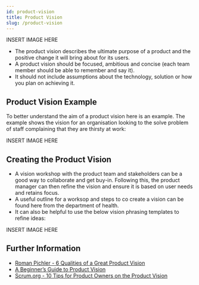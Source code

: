 ```yaml
---
id: product-vision
title: Product Vision
slug: /product-vision
---
```


INSERT IMAGE HERE

- The product vision describes the ultimate purpose of a product and the positive change it will bring about for its users.
- A product vision should be focused, ambitious and concise (each team member should be able to remember and say it).
- It should not include assumptions about the technology, solution or how you plan on achieving it.

## Product Vision Example
To better understand the aim of a product vision here is an example. The example shows the vision for an organisation looking to the solve problem of staff complaining that they are thirsty at work:

INSERT IMAGE HERE

## Creating the Product Vision
- A vision workshop with the product team and stakeholders can be a good way to collaborate and get buy-in. Following this, the product manager can then refine the vision and ensure it is based on user needs and retains focus.
- A useful outline for a worksop and steps to co create a vision can be found here from the department of health.
- It can also be helpful to use the below vision phrasing templates to refine ideas:

INSERT IMAGE HERE

## Further Information
- [Roman Pichler - 6 Qualities of a Great Product Vision](https://www.romanpichler.com/blog/six-qualities-of-a-great-product-vision/)
- [A Beginner’s Guide to Product Vision](https://www.vincelaw.co/blog/beginners-guide-to-product-vision)
- [Scrum.org - 10 Tips for Product Owners on the Product Vision](https://www.scrum.org/resources/blog/10-tips-product-owners-product-vision)


